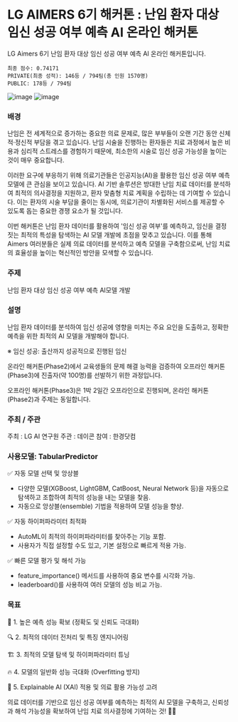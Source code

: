 # LG AIMERS 6기 해커톤 : 난임 환자 대상 임신 성공 여부 예측 AI 온라인 해커톤
LG Aimers 6기 난임 환자 대상 임신 성공 여부 예측 AI 온라인 해커톤입니다.
```
최종 점수: 0.74171
PRIVATE(최종 성적): 146등 / 794팀(총 인원 1570명)
PUBLIC: 178등 / 794팀
```
![image](https://github.com/user-attachments/assets/5bf1e865-d48b-49fe-a940-435e4597a2c7)
![image](https://github.com/user-attachments/assets/5958ca7f-067b-498f-80e9-fca682cfc11d)
### 배경
난임은 전 세계적으로 증가하는 중요한 의료 문제로, 많은 부부들이 오랜 기간 동안 신체적·정신적 부담을 겪고 있습니다. 난임 시술을 진행하는 환자들은 치료 과정에서 높은 비용과 심리적 스트레스를 경험하기 때문에, 최소한의 시술로 임신 성공 가능성을 높이는 것이 매우 중요합니다.

이러한 요구에 부응하기 위해 의료기관들은 인공지능(AI)을 활용한 임신 성공 여부 예측 모델에 큰 관심을 보이고 있습니다. AI 기반 솔루션은 방대한 난임 치료 데이터를 분석하여 최적의 의사결정을 지원하고, 환자 맞춤형 치료 계획을 수립하는 데 기여할 수 있습니다. 이는 환자의 시술 부담을 줄이는 동시에, 의료기관이 차별화된 서비스를 제공할 수 있도록 돕는 중요한 경쟁 요소가 될 것입니다.

이번 해커톤은 난임 환자 데이터를 활용하여 '임신 성공 여부'를 예측하고, 임신을 결정짓는 최적의 특성을 탐색하는 AI 모델 개발에 초점을 맞추고 있습니다. 이를 통해 Aimers 여러분들은 실제 의료 데이터를 분석하고 예측 모델을 구축함으로써, 난임 치료의 효율성을 높이는 혁신적인 방안을 모색할 수 있습니다.

### 주제
난임 환자 대상 임신 성공 여부 예측 AI모델 개발

### 설명
난임 환자 데이터를 분석하여 임신 성공에 영향을 미치는 주요 요인을 도출하고, 정확한 예측을 위한 최적의 AI 모델을 개발해야 합니다.

※ 임신 성공: 출산까지 성공적으로 진행된 임신

온라인 해커톤(Phase2)에서 교육생들의 문제 해결 능력을 검증하여 오프라인 해커톤(Phase3)에 진출자(약 100명)를 선발하기 위한 과정입니다.

오프라인 해커톤(Phase3)은 1박 2일간 오프라인으로 진행되며, 온라인 해커톤(Phase2)과 주제는 동일합니다.


### 주최 / 주관
주최 : LG AI 연구원
주관 : 데이콘
참여 : 한경닷컴

### 사용모델: TabularPredictor
✅ 자동 모델 선택 및 앙상블
* 다양한 모델(XGBoost, LightGBM, CatBoost, Neural Network 등)을 자동으로 탐색하고 조합하여 최적의 성능을 내는 모델을 찾음.
* 자동으로 앙상블(ensemble) 기법을 적용하여 모델 성능을 향상.

✅ 자동 하이퍼파라미터 최적화
* AutoML이 최적의 하이퍼파라미터를 찾아주는 기능 포함.
* 사용자가 직접 설정할 수도 있고, 기본 설정으로 빠르게 적용 가능.

✅ 빠른 모델 평가 및 해석 가능
* feature_importance() 메서드를 사용하여 중요 변수를 시각화 가능.
* leaderboard()를 사용하여 여러 모델의 성능 비교 가능.

### 목표
🎯 1. 높은 예측 성능 확보 (정확도 및 신뢰도 극대화)

🔍 2. 최적의 데이터 전처리 및 특징 엔지니어링

🏗 3. 최적의 모델 탐색 및 하이퍼파라미터 튜닝

🔥 4. 모델의 일반화 성능 극대화 (Overfitting 방지)

🤖 5. Explainable AI (XAI) 적용 및 의료 활용 가능성 고려

의료 데이터를 기반으로 임신 성공 여부를 예측하는 최적의 AI 모델을 구축하고, 신뢰성과 해석 가능성을 확보하여 난임 치료 의사결정에 기여하는 것! 🏥🚀
